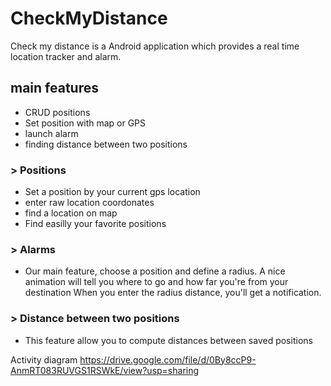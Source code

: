 # CheckMyDistance

Check my distance is a Android application which provides a real time location tracker and alarm.

## main features
- CRUD positions
- Set position with map or GPS
- launch alarm
- finding distance between two positions

### > Positions
- Set a position by your current gps location
- enter raw location coordonates
- find a location on map
- Find easilly your favorite positions

### > Alarms
- Our main feature, choose a position and define a radius. 
A nice animation will tell you where to go and how far you're from your destination
When you enter the radius distance, you'll get a notification.

### > Distance between two positions
- This feature allow you to compute distances between saved positions


Activity diagram
https://drive.google.com/file/d/0By8ccP9-AnmRT083RUVGS1RSWkE/view?usp=sharing
